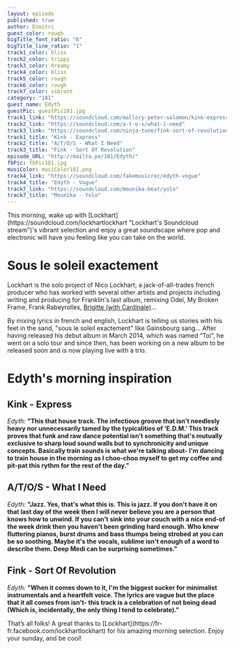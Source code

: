 ```yaml
---
layout: episode
published: true
author: Dimitri
guest_color: rough
bigTitle_font_ratio: "6"
bigTitle_line_ratio: "1"
track1_color: bliss
track2_color: trippy
track3_color: dreamy
track4_color: bliss
track5_color: rough
track6_color: rough
track7_color: vibrant
category: "181"
guest_name: Edyth
guestPic: guestPic181.jpg
track1_link: "https://soundcloud.com/mallory-peter-salomon/kink-express-original-mix"
track2_link: "https://soundcloud.com/a-t-o-s/what-i-need"
track3_link: "https://soundcloud.com/ninja-tune/fink-sort-of-revolution"
track1_title: "Kink - Express"
track2_title: "A/T/O/S - What I Need"
track3_title: "Fink - Sort Of Revolution"
episode_URL: "http://mailta.pe/181/Edyth/"
fbPic: fbPic181.jpg
musiColor: musiColor181.png
track4_link: "https://soundcloud.com/fakemusicrec/edyth-vogue"
track4_title: "Edyth - Vogue"
track7_link: "https://soundcloud.com/mounika-beat/yolo"
track7_title: "Mounika - Yolo"
---
```


<p id="introduction">This morning, wake up with [Lockhart](https://soundcloud.com/lockhartlockhart "Lockhart's Soundcloud stream")'s vibrant selection and enjoy a great soundscape where pop and electronic will have you feeling like you can take on the world.</p>

# Sous le soleil exactement

Lockhart is the solo project of Nico Lockhart; a jack-of-all-trades french producer who has worked with several other artists and projects including writing and producing for Franklin's last album, remixing Odeï, My Broken Frame, Frank Rabeyrolles, [Brigitte (with Cardinale)](https://soundcloud.com/cardinale-1/i-want-your-sex-brigitte "Brigitte - Cardinale Remix on Soundcloud")...

By mixing lyrics in french and english, Lockhart is telling us stories with his feet in the sand, "sous le soleil exactement" like Gainsbourg sang... After having released his debut album in March 2014, which was named “Toi”, he went on a solo tour and since then, has been working on a new album to be released soon and is now playing live with a trio.

# Edyth's morning inspiration

## Kink - Express
_Edyth:_ **"**This that house track. The infectious groove that isn't needlesly heavy nor unnecessarily tamed by the typicalities of 'E.D.M.' This track proves that funk and raw dance potential isn't something that's mutually exclusive to sharp loud sound walls but to synchronicity and unique concepts. Basically train sounds is what we're talking about- I'm dancing to train house in the morning as I choo-choo myself to get my coffee and pit-pat this rythm for the rest of the day.**"**

## A/T/O/S - What I Need 
_Edyth:_ **"**Jazz. Yes, that's what this is. This is jazz. If you don't have it on that last day of the week then I will never believe you are a person that knows how to unwind. If you can't sink into your couch with a nice end-of the week drink then you haven't been grinding hard enough. Who knew fluttering pianos, burst drums and bass thumps being strobed at you can be so soothing. Maybe it's the vocals, sublime isn't enough of a word to describe them. Deep Medi can be surprising sometimes.**"**

## Fink - Sort Of Revolution
_Edyth:_ **"**When it comes down to it, I'm the biggest sucker for minimalist instrumentals and a heartfelt voice. The lyrics are vague but the place that it all comes from isn't- this track is a celebration of not being dead (Which is, incidentally, the only thing I tend to celebrate).**"**

 
<p id="outroduction">
That’s all folks! A great thanks to [Lockhart](https://fr-fr.facebook.com/lockhartlockhart) for his amazing morning selection. Enjoy your sunday, and be cool!</p>